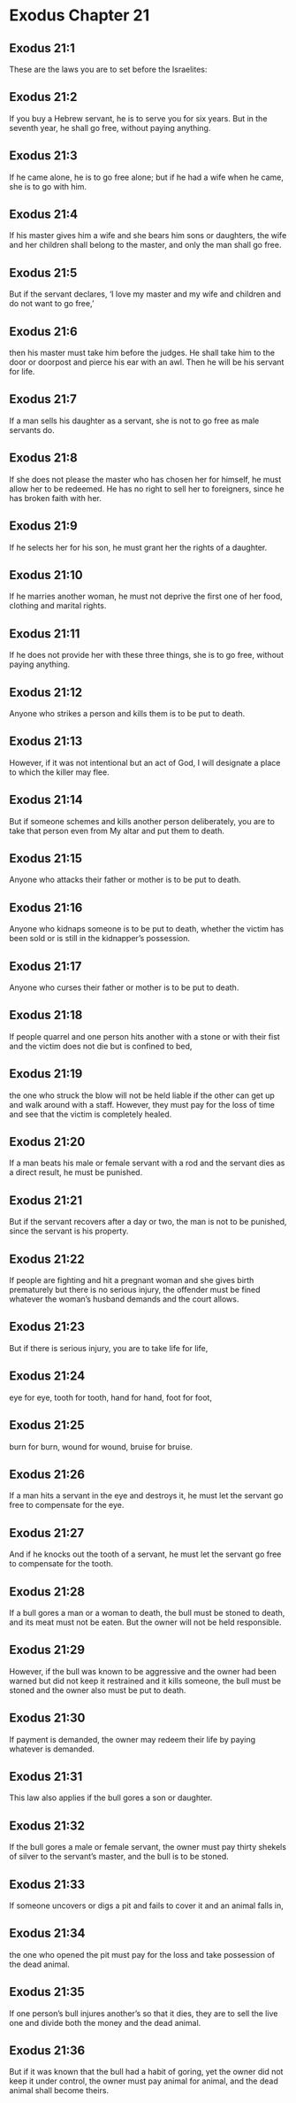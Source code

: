 # Exodus Chapter 21

## Exodus 21:1
These are the laws you are to set before the Israelites:

## Exodus 21:2
If you buy a Hebrew servant, he is to serve you for six years. But in the seventh year, he shall go free, without paying anything.

## Exodus 21:3
If he came alone, he is to go free alone; but if he had a wife when he came, she is to go with him.

## Exodus 21:4
If his master gives him a wife and she bears him sons or daughters, the wife and her children shall belong to the master, and only the man shall go free.

## Exodus 21:5
But if the servant declares, ‘I love my master and my wife and children and do not want to go free,’

## Exodus 21:6
then his master must take him before the judges. He shall take him to the door or doorpost and pierce his ear with an awl. Then he will be his servant for life.

## Exodus 21:7
If a man sells his daughter as a servant, she is not to go free as male servants do.

## Exodus 21:8
If she does not please the master who has chosen her for himself, he must allow her to be redeemed. He has no right to sell her to foreigners, since he has broken faith with her.

## Exodus 21:9
If he selects her for his son, he must grant her the rights of a daughter.

## Exodus 21:10
If he marries another woman, he must not deprive the first one of her food, clothing and marital rights.

## Exodus 21:11
If he does not provide her with these three things, she is to go free, without paying anything.

## Exodus 21:12
Anyone who strikes a person and kills them is to be put to death.

## Exodus 21:13
However, if it was not intentional but an act of God, I will designate a place to which the killer may flee.

## Exodus 21:14
But if someone schemes and kills another person deliberately, you are to take that person even from My altar and put them to death.

## Exodus 21:15
Anyone who attacks their father or mother is to be put to death.

## Exodus 21:16
Anyone who kidnaps someone is to be put to death, whether the victim has been sold or is still in the kidnapper’s possession.

## Exodus 21:17
Anyone who curses their father or mother is to be put to death.

## Exodus 21:18
If people quarrel and one person hits another with a stone or with their fist and the victim does not die but is confined to bed,

## Exodus 21:19
the one who struck the blow will not be held liable if the other can get up and walk around with a staff. However, they must pay for the loss of time and see that the victim is completely healed.

## Exodus 21:20
If a man beats his male or female servant with a rod and the servant dies as a direct result, he must be punished.

## Exodus 21:21
But if the servant recovers after a day or two, the man is not to be punished, since the servant is his property.

## Exodus 21:22
If people are fighting and hit a pregnant woman and she gives birth prematurely but there is no serious injury, the offender must be fined whatever the woman’s husband demands and the court allows.

## Exodus 21:23
But if there is serious injury, you are to take life for life,

## Exodus 21:24
eye for eye, tooth for tooth, hand for hand, foot for foot,

## Exodus 21:25
burn for burn, wound for wound, bruise for bruise.

## Exodus 21:26
If a man hits a servant in the eye and destroys it, he must let the servant go free to compensate for the eye.

## Exodus 21:27
And if he knocks out the tooth of a servant, he must let the servant go free to compensate for the tooth.

## Exodus 21:28
If a bull gores a man or a woman to death, the bull must be stoned to death, and its meat must not be eaten. But the owner will not be held responsible.

## Exodus 21:29
However, if the bull was known to be aggressive and the owner had been warned but did not keep it restrained and it kills someone, the bull must be stoned and the owner also must be put to death.

## Exodus 21:30
If payment is demanded, the owner may redeem their life by paying whatever is demanded.

## Exodus 21:31
This law also applies if the bull gores a son or daughter.

## Exodus 21:32
If the bull gores a male or female servant, the owner must pay thirty shekels of silver to the servant’s master, and the bull is to be stoned.

## Exodus 21:33
If someone uncovers or digs a pit and fails to cover it and an animal falls in,

## Exodus 21:34
the one who opened the pit must pay for the loss and take possession of the dead animal.

## Exodus 21:35
If one person’s bull injures another’s so that it dies, they are to sell the live one and divide both the money and the dead animal.

## Exodus 21:36
But if it was known that the bull had a habit of goring, yet the owner did not keep it under control, the owner must pay animal for animal, and the dead animal shall become theirs.

